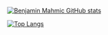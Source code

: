 [![Benjamin Mahmic GitHub stats](https://github-readme-stats.vercel.app/api?username=BenjaminMahmic&count_private=true&show_icons=true)
](https://github.com/BenjaminMahmic/github-readme-stats)

[![Top Langs](https://github-readme-stats.vercel.app/api/top-langs/?username=BenjaminMahmic&layout=compact)](https://github.com/BenjaminMahmic/github-readme-stats)
